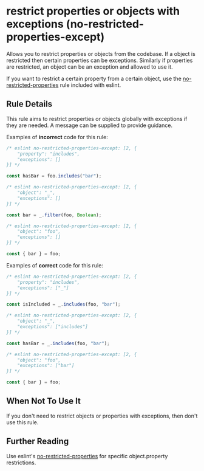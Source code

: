 # restrict properties or objects with exceptions (no-restricted-properties-except)

Allows you to restrict properties or objects from the codebase. If a object is restricted then certain properties can be exceptions. Similarly if properties are restricted, an object can be an exception and allowed to use it.

If you want to restrict a certain property from a certain object, use the [no-restricted-properties](https://eslint.org/docs/rules/no-restricted-properties) rule included with eslint.

## Rule Details

This rule aims to restrict properties or objects globally with exceptions if they are needed. A message can be supplied to provide guidance.

Examples of **incorrect** code for this rule:

```js
/* eslint no-restricted-properties-except: [2, {
    "property": "includes",
    "exceptions": []
}] */

const hasBar = foo.includes("bar");
```

```js
/* eslint no-restricted-properties-except: [2, {
    "object": "_",
    "exceptions": []
}] */

const bar = _.filter(foo, Boolean);
```

```js
/* eslint no-restricted-properties-except: [2, {
    "object": "foo",
    "exceptions": []
}] */

const { bar } = foo;
```

Examples of **correct** code for this rule:

```js
/* eslint no-restricted-properties-except: [2, {
    "property": "includes",
    "exceptions": ["_"]
}] */

const isIncluded = _.includes(foo, "bar");
```

```js
/* eslint no-restricted-properties-except: [2, {
    "object": "_",
    "exceptions": ["includes"]
}] */

const hasBar = _.includes(foo, "bar");
```

```js
/* eslint no-restricted-properties-except: [2, {
    "object": "foo",
    "exceptions": ["bar"]
}] */

const { bar } = foo;
```

## When Not To Use It

If you don't need to restrict objects or properties with exceptions, then don't use this rule.

## Further Reading

Use eslint's [no-restricted-properties](https://eslint.org/docs/rules/no-restricted-properties) for specific object.property restrictions.
